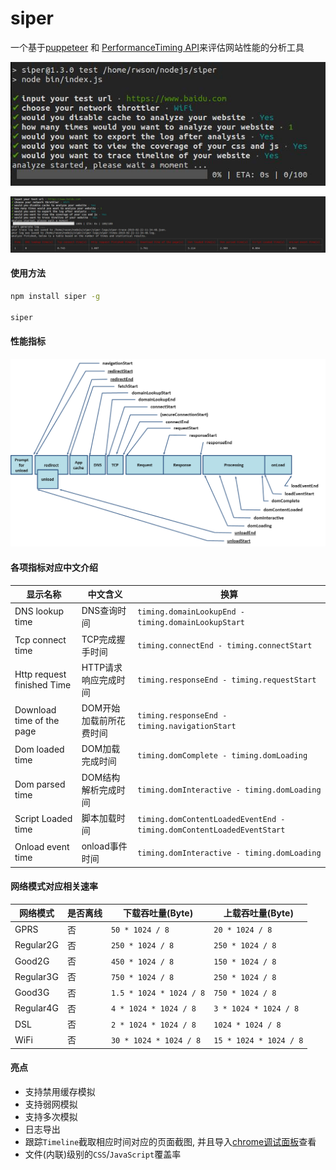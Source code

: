 # siper

一个基于[puppeteer](https://github.com/GoogleChrome/puppeteer) 和 [PerformanceTiming API](https://developer.mozilla.org/en-US/docs/Web/API/PerformanceTiming)来评估网站性能的分析工具

![测试中](./running.jpg)

![测试完成](./finished.jpg)

#### 使用方法

```bash
npm install siper -g

siper
```

#### 性能指标

![性能指标](./performance.png)

#### 各项指标对应中文介绍

|显示名称|中文含义|换算|
|---|----|----|
|DNS lookup time|DNS查询时间|`timing.domainLookupEnd - timing.domainLookupStart`|
|Tcp connect time|TCP完成握手时间|`timing.connectEnd - timing.connectStart`|
|Http request finished Time|HTTP请求响应完成时间|`timing.responseEnd - timing.requestStart`|
|Download time of the page|DOM开始加载前所花费时间|`timing.responseEnd - timing.navigationStart`|
|Dom loaded time|DOM加载完成时间|`timing.domComplete - timing.domLoading`|
|Dom parsed time|DOM结构解析完成时间|`timing.domInteractive - timing.domLoading`|
|Script Loaded time|脚本加载时间|`timing.domContentLoadedEventEnd - timing.domContentLoadedEventStart`|
|Onload event time|onload事件时间|`timing.domInteractive - timing.domLoading`|

#### 网络模式对应相关速率

|网络模式|是否离线|下载吞吐量(Byte)|上载吞吐量(Byte)|
|---|----|----|----|
|GPRS|否| `50 * 1024 / 8` | `20 * 1024 / 8` |
|Regular2G|否| `250 * 1024 / 8` | `250 * 1024 / 8` |
|Good2G|否| `450 * 1024 / 8` | `150 * 1024 / 8` |
|Regular3G|否| `750 * 1024 / 8` | `250 * 1024 / 8` |
|Good3G|否| `1.5 * 1024 * 1024 / 8` | `750 * 1024 / 8` |
|Regular4G|否| `4 * 1024 * 1024 / 8` | `3 * 1024 * 1024 / 8` |
|DSL|否| `2 * 1024 * 1024 / 8` | `1024 * 1024 / 8` |
|WiFi|否| `30 * 1024 * 1024 / 8` | `15 * 1024 * 1024 / 8` |


#### 亮点

- 支持禁用缓存模拟
- 支持弱网模拟
- 支持多次模拟
- 日志导出
- 跟踪`Timeline`截取相应时间对应的页面截图, 并且导入[chrome调试面板](https://developers.google.com/web/tools/chrome-devtools/evaluate-performance/)查看 
- 文件(内联)级别的`CSS`/`JavaScript`覆盖率
